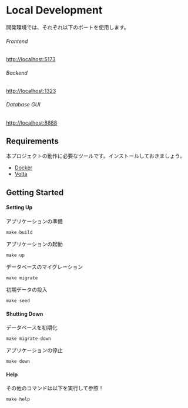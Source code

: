 # Local Development

開発環境では、それぞれ以下のポートを使用します。

###### Frontend

[http://localhost:5173](http://localhost:5173)

###### Backend

[http://localhost:1323](http://localhost:1323)

###### Database GUI

[http://localhost:8888](http://localhost:8888)

## Requirements

本プロジェクトの動作に必要なツールです。インストールしておきましょう。

- [Docker](https://www.docker.com)
- [Volta](https://volta.sh)

## Getting Started

#### Setting Up

アプリケーションの準備

```shell
make build
```

アプリケーションの起動

```shell
make up
```

データベースのマイグレーション

```shell
make migrate
```

初期データの投入

```shell
make seed
```

#### Shutting Down

データベースを初期化

```shell
make migrate-down
```

アプリケーションの停止

```shell
make down
```

#### Help

その他のコマンドは以下を実行して参照！

```shell
make help
```
